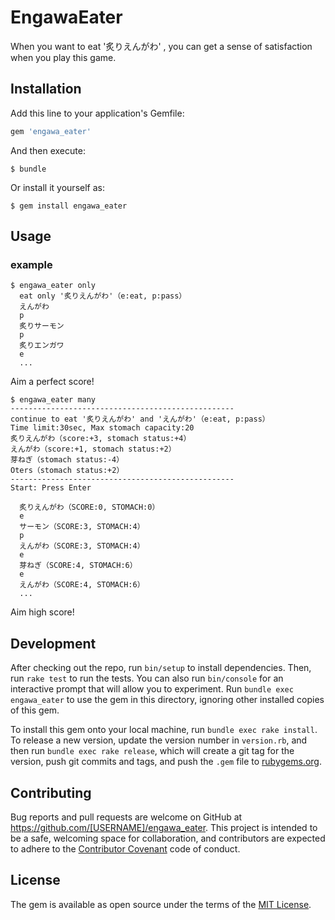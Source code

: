 # EngawaEater

When you want to eat '炙りえんがわ' , you can get a sense of satisfaction when you play this game.

## Installation

Add this line to your application's Gemfile:

```ruby
gem 'engawa_eater'
```

And then execute:

    $ bundle

Or install it yourself as:

    $ gem install engawa_eater

## Usage

### example
```
$ engawa_eater only
  eat only '炙りえんがわ'（e:eat, p:pass）
  えんがわ
  p
  炙りサーモン
  p
  炙りエンガワ
  e
  ...
```
Aim a perfect score!

```
$ engawa_eater many
--------------------------------------------------
continue to eat '炙りえんがわ' and 'えんがわ'（e:eat, p:pass）
Time limit:30sec, Max stomach capacity:20
炙りえんがわ（score:+3, stomach status:+4）
えんがわ（score:+1, stomach status:+2）
芽ねぎ（stomach status:-4）
Oters（stomach status:+2）
--------------------------------------------------
Start: Press Enter

  炙りえんがわ（SCORE:0, STOMACH:0）
  e
  サーモン（SCORE:3, STOMACH:4）
  p
  えんがわ（SCORE:3, STOMACH:4）
  e
  芽ねぎ（SCORE:4, STOMACH:6）
  e
  えんがわ（SCORE:4, STOMACH:6）
  ...
```
Aim high score!

## Development

After checking out the repo, run `bin/setup` to install dependencies. Then, run `rake test` to run the tests. You can also run `bin/console` for an interactive prompt that will allow you to experiment. Run `bundle exec engawa_eater` to use the gem in this directory, ignoring other installed copies of this gem.

To install this gem onto your local machine, run `bundle exec rake install`. To release a new version, update the version number in `version.rb`, and then run `bundle exec rake release`, which will create a git tag for the version, push git commits and tags, and push the `.gem` file to [rubygems.org](https://rubygems.org).

## Contributing

Bug reports and pull requests are welcome on GitHub at https://github.com/[USERNAME]/engawa_eater. This project is intended to be a safe, welcoming space for collaboration, and contributors are expected to adhere to the [Contributor Covenant](contributor-covenant.org) code of conduct.


## License

The gem is available as open source under the terms of the [MIT License](http://opensource.org/licenses/MIT).

